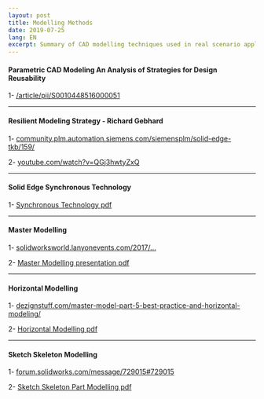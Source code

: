```yaml
---
layout: post
title: Modelling Methods
date: 2019-07-25
lang: EN
excerpt: Summary of CAD modelling techniques used in real scenario applications.
---
```



#### Parametric CAD Modeling An Analysis of Strategies for Design Reusability


1- [/article/pii/S0010448516000051](https://www.sciencedirect.com/science/article/pii/S0010448516000051)


---


#### Resilient Modeling Strategy  - Richard Gebhard


1- [community.plm.automation.siemens.com/siemensplm/solid-edge-tkb/159/](https://community.plm.automation.siemens.com/siemensplm/attachments/siemensplm/solid-edge-tkb/159/)


2- [youtube.com/watch?v=QGj3hwtyZxQ](https://www.youtube.com/watch?v=QGj3hwtyZxQ)


---


#### Solid Edge Synchronous Technology


1- [Synchronous Technology pdf](https://gitlab.com/testingusername/modelling-methods/raw/master/Solid-Edge-Synchronous-Technology.pdf)


---


#### Master Modelling


1- [solidworksworld.lanyonevents.com/2017/...](https://solidworksworld.lanyonevents.com/2017/connect/sessionDetail.ww?SESSION_ID=5582)


2- [Master Modelling presentation pdf](https://gitlab.com/testingusername/modelling-methods/raw/master/5582_Kimbrell-5582_Biasotti.pdf)


---


#### Horizontal Modelling


1- [dezignstuff.com/master-model-part-5-best-practice-and-horizontal-modeling/](https://dezignstuff.com/master-model-part-5-best-practice-and-horizontal-modeling/)


2- [Horizontal Modelling pdf](https://gitlab.com/testingusername/modelling-methods/raw/master/Delphi-Burke.pdf)


---


#### Sketch Skeleton Modelling


1- [forum.solidworks.com/message/729015#729015](https://forum.solidworks.com/message/729015#729015)


2- [Sketch Skeleton Part Modelling pdf](https://gitlab.com/testingusername/modelling-methods/raw/master/The-Skeleton-Sketch-Part-Introduction-6-8-2017.pdf)